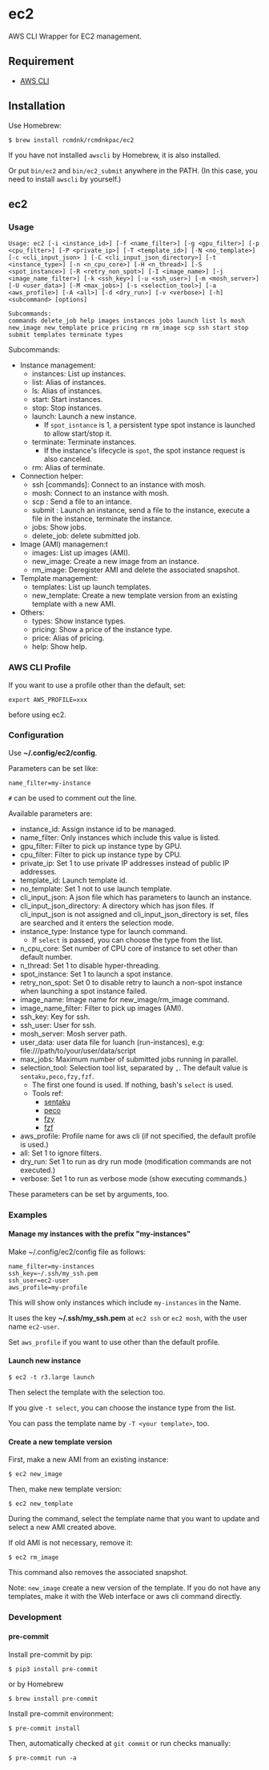 # ec2

AWS CLI Wrapper for EC2 management.

## Requirement

- [AWS CLI](https://aws.amazon.com/cli/)

## Installation

Use Homebrew:

```
$ brew install rcmdnk/rcmdnkpac/ec2
```

If you have not installed `awscli` by Homebrew, it is also installed.

Or put `bin/ec2` and `bin/ec2_submit` anywhere in the PATH.
(In this case, you need to install `awscli` by yourself.)

## ec2

### Usage

```
Usage: ec2 [-i <instance_id>] [-f <name_filter>] [-g <gpu_filter>] [-p <cpu_filter>] [-P <private_ip>] [-T <template_id>] [-N <no_template>] [-c <cli_input_json> ] [-C <cli_input_json_directory>] [-t <instance_type>] [-n <n_cpu_core>] [-H <n_thread>] [-S <spot_instance>] [-R <retry_non_spot>] [-I <image_name>] [-j <image_name_filter>] [-k <ssh_key>] [-u <ssh_user>] [-m <mosh_server>] [-U <user_data>] [-M <max_jobs>] [-s <selection_tool>] [-a <aws_profile>] [-A <all>] [-d <dry_run>] [-v <verbose>] [-h] <subcommand> [options]

Subcommands:
commands delete_job help images instances jobs launch list ls mosh new_image new_template price pricing rm rm_image scp ssh start stop submit templates terminate types
```

Subcommands:

- Instance management:
  - instances: List up instances.
  - list: Alias of instances.
  - ls: Alias of instances.
  - start: Start instances.
  - stop: Stop instances.
  - launch: Launch a new instance.
    - If `spot_isntance` is 1, a persistent type spot instance is launched to allow start/stop it.
  - terminate: Terminate instances.
    - If the instance's lifecycle is `spot`, the spot instance request is also canceled.
  - rm: Alias of terminate.
- Connection helper:
  - ssh \[commands\]: Connect to an instance with mosh.
  - mosh: Connect to an instance with mosh.
  - scp <file>: Send a file to an intance.
  - submit <file>: Launch an instance, send a file to the instance, execute a file in the instance, terminate the instance.
  - jobs: Show jobs.
  - delete_job: delete submitted job.
- Image (AMI) managemen:t
  - images: List up images (AMI).
  - new_image: Create a new image from an instance.
  - rm_image: Deregister AMI and delete the associated snapshot.
- Template management:
  - templates: List up launch templates.
  - new_template: Create a new template version from an existing template with a new AMI.
- Others:
  - types: Show instance types.
  - pricing: Show a price of the instance type.
  - price: Alias of pricing.
  - help: Show help.

### AWS CLI Profile

If you want to use a profile other than the default,
set:

```
export AWS_PROFILE=xxx
```

before using ec2.

### Configuration

Use **~/.config/ec2/config**.

Parameters can be set like:

```
name_filter=my-instance
```

`#` can be used to comment out the line.

Available parameters are:

- instance_id: Assign instance id to be managed.
- name_filter: Only instances which include this value is listed.
- gpu_filter: Filter to pick up instance type by GPU.
- cpu_filter: Filter to pick up instance type by CPU.
- private_ip: Set 1 to use private IP addresses instead of public IP addresses.
- template_id: Launch template id.
- no_template: Set 1 not to use launch template.
- cli_input_json: A json file which has parameters to launch an instance.
- cli_input_json_directory: A directory which has json files. If cli_input_json is not assigned and cli_input_json_directory is set, files are searched and it enters the selection mode.
- instance_type: Instance type for launch command.
  - If `select` is passed, you can choose the type from the list.
- n_cpu_core: Set number of CPU core of instance to set other than default number.
- n_thread: Set 1 to disable hyper-threading.
- spot_instance: Set 1 to launch a spot instance.
- retry_non_spot: Set 0 to disable retry to launch a non-spot instance when launching a spot instance failed.
- image_name: Image name for new_image/rm_image command.
- image_name_filter: Filter to pick up images (AMI).
- ssh_key: Key for ssh.
- ssh_user: User for ssh.
- mosh_server: Mosh server path.
- user_data: user data file for luanch (run-instances), e.g: file:///path/to/your/user/data/script
- max_jobs: Maximum number of submitted jobs running in parallel.
- selection_tool: Selection tool list, separated by `,`. The default value is `sentaku,peco,fzy,fzf`.
  - The first one found is used. If nothing, bash's `select` is used.
  - Tools ref:
    - [sentaku](https://github.com/rcmdnk/sentaku/)
    - [peco](https://github.com/peco/peco)
    - [fzy](https://github.com/jhawthorn/fzy)
    - [fzf](https://github.com/junegunn/fzf)
- aws_profile: Profile name for aws cli (if not specified, the default profile is used.)
- all: Set 1 to ignore filters.
- dry_run: Set 1 to run as dry run mode (modification commands are not executed.)
- verbose: Set 1 to run as verbose mode (show executing commands.)

These parameters can be set by arguments, too.

### Examples

#### Manage my instances with the prefix "my-instances"

Make ~/.config/ec2/config file as follows:

```
name_filter=my-instances
ssh_key=~/.ssh/my_ssh.pem
ssh_user=ec2-user
aws_profile=my-profile
```

This will show only instances which include `my-instances` in the Name.

It uses the key **~/.ssh/my_ssh.pem** at `ec2 ssh` or `ec2 mosh`, with the user name `ec2-user`.

Set `aws_profile` if you want to use other than the default profile.

#### Launch new instance

```
$ ec2 -t r3.large launch
```

Then select the template with the selection too.

If you give `-t select`, you can choose the instance type from the list.

You can pass the template name by `-T <your template>`, too.

#### Create a new template version

First, make a new AMI from an existing instance:

```
$ ec2 new_image
```

Then, make new template version:

```
$ ec2 new_template
```

During the command, select the template name that you want to update
and select a new AMI created above.

If old AMI is not necessary, remove it:

```
$ ec2 rm_image
```

This command also removes the associated snapshot.

Note: `new_image` create a new version of the template. If you do not have any templates,
make it with the Web interface or aws cli command directly.

### Development

#### pre-commit

Install pre-commit by pip:

```
$ pip3 install pre-commit
```

or by Homebrew

```
$ brew install pre-commit
```

Install pre-commit environment:

```
$ pre-commit install
```

Then, automatically checked at `git commit` or run checks manually:

```
$ pre-commit run -a
```
